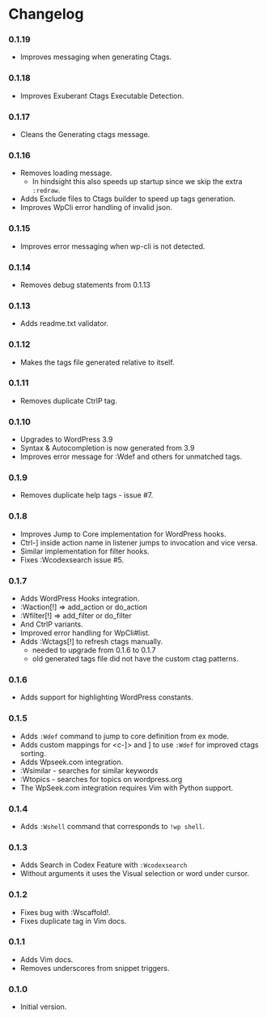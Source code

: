 # Changelog

### 0.1.19

* Improves messaging when generating Ctags.

### 0.1.18

* Improves Exuberant Ctags Executable Detection.

### 0.1.17

* Cleans the Generating ctags message.

### 0.1.16

* Removes loading message.
  * In hindsight this also speeds up startup since we skip
    the extra `:redraw`.
* Adds Exclude files to Ctags builder to speed up tags generation.
* Improves WpCli error handling of invalid json.

### 0.1.15

* Improves error messaging when wp-cli is not detected.

### 0.1.14

* Removes debug statements from 0.1.13

### 0.1.13

* Adds readme.txt validator.

### 0.1.12

* Makes the tags file generated relative to itself.

### 0.1.11

* Removes duplicate CtrlP tag.

### 0.1.10

* Upgrades to WordPress 3.9
* Syntax & Autocompletion is now generated from 3.9
* Improves error message for :Wdef and others for unmatched tags.

### 0.1.9

* Removes duplicate help tags - issue #7.

### 0.1.8

* Improves Jump to Core implementation for WordPress hooks.
* Ctrl-] inside action name in listener jumps to invocation and vice
  versa.
* Similar implementation for filter hooks.
* Fixes :Wcodexsearch issue #5.

### 0.1.7

* Adds WordPress Hooks integration.
* :Waction[!] => add_action or do_action
* :Wfilter[!] => add_filter or do_filter
* And CtrlP variants.
* Improved error handling for WpCli#list.
* Adds :Wctags[!] to refresh ctags manually.
  * needed to upgrade from 0.1.6 to 0.1.7
  * old generated tags file did not have the custom ctag patterns.

### 0.1.6

* Adds support for highlighting WordPress constants.

### 0.1.5

* Adds `:Wdef` command to jump to core definition from ex mode.
* Adds custom mappings for <c-]> and <c-w>] to use `:Wdef` for improved
  ctags sorting.
* Adds Wpseek.com integration.
* :Wsimilar - searches for similar keywords
* :Wtopics - searches for topics on wordpress.org
* The WpSeek.com integration requires Vim with Python support.

### 0.1.4

* Adds `:Wshell` command that corresponds to `!wp shell`.

### 0.1.3

* Adds Search in Codex Feature with `:Wcodexsearch`
* Without arguments it uses the Visual selection or word under cursor.

### 0.1.2

* Fixes bug with :Wscaffold!.
* Fixes duplicate tag in Vim docs.

### 0.1.1

* Adds Vim docs.
* Removes underscores from snippet triggers.

### 0.1.0

* Initial version.
